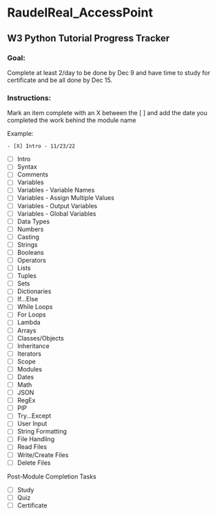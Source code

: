 # RaudelReal_AccessPoint

## W3 Python Tutorial Progress Tracker
### Goal:
Complete at least 2/day to be done by Dec 9 and have time to study for certificate and be all done by Dec 15.

### Instructions:
Mark an item complete with an X between the [ ] and add the date you completed the work behind the module name

Example:
```
- [X] Intro - 11/23/22
```

- [ ] Intro
- [ ] Syntax
- [ ] Comments
- [ ] Variables
- [ ] Variables - Variable Names
- [ ] Variables - Assign Multiple Values
- [ ] Variables - Output Variables
- [ ] Variables - Global Variables
- [ ] Data Types
- [ ] Numbers
- [ ] Casting
- [ ] Strings
- [ ] Booleans
- [ ] Operators
- [ ] Lists
- [ ] Tuples
- [ ] Sets
- [ ] Dictionaries
- [ ] If...Else
- [ ] While Loops
- [ ] For Loops
- [ ] Lambda
- [ ] Arrays
- [ ] Classes/Objects
- [ ] Inheritance
- [ ] Iterators
- [ ] Scope
- [ ] Modules
- [ ] Dates
- [ ] Math
- [ ] JSON
- [ ] RegEx
- [ ] PIP
- [ ] Try...Except
- [ ] User Input
- [ ] String Formatting
- [ ] File Handling
- [ ] Read Files
- [ ] Write/Create Files
- [ ] Delete Files

Post-Module Completion Tasks
- [ ] Study
- [ ] Quiz
- [ ] Certificate
